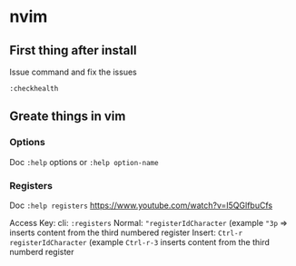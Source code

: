 # nvim

##  First thing after install

Issue command and fix the issues

```shell
:checkhealth
```

## Greate things in vim 


### Options 

Doc `:help` options or `:help option-name`




### Registers
Doc `:help registers`
https://www.youtube.com/watch?v=I5QGlfbuCfs

Access Key:
	cli: `:registers`
	Normal: `"registerIdCharacter` (example `"3p` => inserts content from the third numbered register
	Insert: `Ctrl-r registerIdCharacter` (example `Ctrl-r-3` inserts content from the third numberd register
